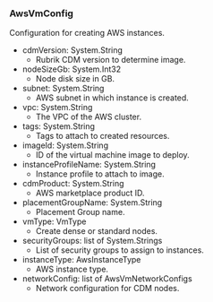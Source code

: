 ### AwsVmConfig
Configuration for creating AWS instances.

- cdmVersion: System.String
  - Rubrik CDM version to determine image.
- nodeSizeGb: System.Int32
  - Node disk size in GB.
- subnet: System.String
  - AWS subnet in which instance is created.
- vpc: System.String
  - The VPC of the AWS cluster.
- tags: System.String
  - Tags to attach to created resources.
- imageId: System.String
  - ID of the virtual machine image to deploy.
- instanceProfileName: System.String
  - Instance profile to attach to image.
- cdmProduct: System.String
  - AWS marketplace product ID.
- placementGroupName: System.String
  - Placement Group name.
- vmType: VmType
  - Create dense or standard nodes.
- securityGroups: list of System.Strings
  - List of security groups to assign to instances.
- instanceType: AwsInstanceType
  - AWS instance type.
- networkConfig: list of AwsVmNetworkConfigs
  - Network configuration for CDM nodes.
